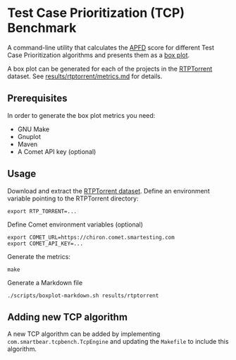 # Test Case Prioritization (TCP) Benchmark

A command-line utility that calculates the [APFD] score for different Test Case Prioritization algorithms and
presents them as a [box plot].

A box plot can be generated for each of the projects in the [RTPTorrent] dataset.
See [results/rtptorrent/metrics.md](results/rtptorrent/metrics.md) for details.

## Prerequisites

In order to generate the box plot metrics you need:

* GNU Make
* Gnuplot
* Maven
* A Comet API key (optional)

## Usage

Download and extract the [RTPTorrent dataset]. Define an environment variable pointing to the RTPTorrent directory:

    export RTP_TORRENT=...

Define Comet environment variables (optional)

    export COMET_URL=https://chiron.comet.smartesting.com
    export COMET_API_KEY=...

Generate the metrics:

    make

Generate a Markdown file

    ./scripts/boxplot-markdown.sh results/rtptorrent

## Adding new TCP algorithm

A new TCP algorithm can be added by implementing `com.smartbear.tcpbench.TcpEngine` and updating the `Makefile`
to include this algorithm.

[RTPTorrent]: https://toni.mattis.berlin/files/2020-preprint-mattis-rtptorrent-msr20.pdf
[box plot]: https://en.wikipedia.org/wiki/Box_plot
[APFD]: https://www.researchgate.net/publication/3187955_Test_Case_Prioritization_A_Family_of_Empirical_Studies
[RTPTorrent dataset]: https://zenodo.org/record/4046180
